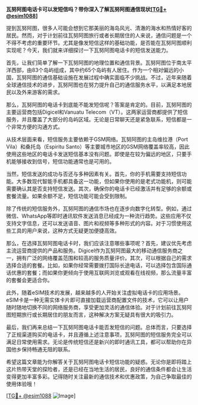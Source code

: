 **瓦努阿图电话卡可以发短信吗？带你深入了解瓦努阿图通信现状[[TG💪+ @esim1088](https://t.me/s/esim1088)]**

提到瓦努阿图，很多人可能会想到它那美丽的海岛风光、清澈的海水和热情好客的居民。然而，对于计划前往瓦努阿图旅行或者长期居住的人来说，通信问题是一个不得不考虑的重要环节。尤其是像发短信这样的基础功能，是否能在瓦努阿图顺利实现呢？今天，我们就来详细探讨一下瓦努阿图电话卡的短信发送能力。

首先，让我们简单了解一下瓦努阿图的地理位置和通信背景。瓦努阿图位于南太平洋西部，由83个岛屿组成，其中约65个岛屿有人居住。作为一个相对偏远的小国，瓦努阿图的通信基础设施在发展过程中确实面临不少挑战。不过，近年来随着全球通信技术的进步，瓦努阿图也在努力提升自己的通信服务水平，以满足本地居民以及外来游客的需求。

那么，瓦努阿图的电话卡到底能不能发短信呢？答案是肯定的。目前，瓦努阿图的主要运营商包括Digicel和Vanuatu Telecom（VT）。这两家运营商都提供了短信服务，并且覆盖了大部分的岛屿区域。无论是日常聊天还是紧急联系，短信都是一个非常方便的沟通方式。

从技术层面来看，短信服务主要依赖于GSM网络。瓦努阿图的主岛维拉港（Port Vila）和桑托岛（Espiritu Santo）等主要城市地区的GSM网络覆盖率较高，因此使用这些地区的电话卡发送短信基本没有问题。即使是在较为偏远的地区，只要手机能够接收到信号，短信功能通常也是可用的。

当然，短信发送的成功与否还与多种因素有关。首先，你的手机需要支持短信功能。大多数现代智能手机都具备这一功能，但如果你使用的是老式功能机，则可能需要确认其是否支持短信发送。其次，确保你的电话卡已经激活并有足够的余额或套餐流量。如果余额不足，短信功能可能会受到限制。

除了传统的短信服务外，瓦努阿图的通信市场也在逐步向数字化转型。例如，通过微信、WhatsApp等即时通讯软件发送消息已经成为一种流行趋势。这些应用不仅支持文字信息，还可以发送语音、图片和视频等多种形式的内容。对于习惯使用这些工具的用户来说，这种方式无疑更加便捷高效。

那么，在选择瓦努阿图电话卡时，我们应该注意哪些事项呢？首先，建议优先考虑主流运营商提供的产品和服务。Digicel作为瓦努阿图最大的移动通信服务商之一，拥有广泛的网络覆盖范围和较高的服务质量评价。其次，可以根据自己的需求选择合适的套餐。比如，如果你经常需要拨打国际长途电话，可以选择包含国际通话优惠的套餐；而如果你更倾向于使用互联网浏览或观看在线视频，那么流量丰富的套餐会更适合你。

此外，随着eSIM技术的发展，越来越多的人开始关注虚拟电话卡的应用场景。eSIM卡是一种无需实体卡片即可直接加载运营商配置文件的技术，它可以让用户随时随地切换不同的网络服务商，享受更加灵活的通信体验。对于计划前往瓦努阿图短期旅行或长期居住的朋友而言，这种解决方案无疑具有很大的吸引力。

最后，我们再来总结一下瓦努阿图电话卡能否发短信的问题。总体而言，只要选择了正规渠道购买的电话卡，并且遵循上述注意事项，瓦努阿图的短信服务完全可以满足日常使用需求。无论是传统短信还是新兴的即时通讯工具，都可以帮助你在异国他乡保持畅通无阻的联系。

希望这篇文章能为你解答关于瓦努阿图电话卡短信功能的疑惑。无论你是即将踏上这片热带天堂的探险者，还是已经在当地生活的居民，良好的通信条件都会让生活变得更加丰富多彩。记得随时关注最新的通信技术和优惠政策，为自己争取最佳的使用体验哦！

[[TG💪+ @esim1088](https://t.me/s/esim1088) ![Image](https://i.postimg.cc/4NQfJmqS/Snipaste-2025-05-13-00-14-12.png)]